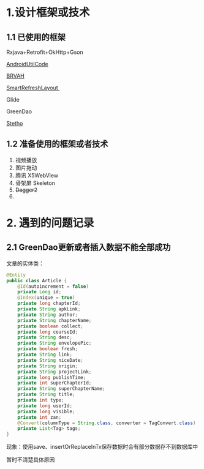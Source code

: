 # 1.设计框架或技术

## 1.1 已使用的框架

Rxjava+Retrofit+OkHttp+Gson

[AndroidUtilCode](https://github.com/Blankj/AndroidUtilCode)

[BRVAH](https://github.com/CymChad/BaseRecyclerViewAdapterHelper)

[SmartRefreshLayout ](https://github.com/scwang90/SmartRefreshLayout)

Glide

GreenDao

[Stetho](https://github.com/facebook/stetho)

## 1.2 准备使用的框架或者技术

1. 视频播放
2. 图片拖动
3. 腾讯 X5WebView
4. 骨架屏 Skeleton
5. ~~Dagger2~~
6. 



# 2. 遇到的问题记录

## 2.1 GreenDao更新或者插入数据不能全部成功

文章的实体类：

```java
@Entity
public class Article {
    @Id(autoincrement = false)
    private Long id;
    @Index(unique = true)
    private long chapterId;
    private String apkLink;
    private String author;
    private String chapterName;
    private boolean collect;
    private long courseId;
    private String desc;
    private String envelopePic;
    private boolean fresh;
    private String link;
    private String niceDate;
    private String origin;
    private String projectLink;
    private long publishTime;
    private int superChapterId;
    private String superChapterName;
    private String title;
    private int type;
    private long userId;
    private long visible;
    private int zan;
    @Convert(columnType = String.class, converter = TagConvert.class)
    private List<Tag> tags;
}
```

现象：使用save、insertOrReplaceInTx保存数据时会有部分数据存不到数据库中

暂时不清楚具体原因

